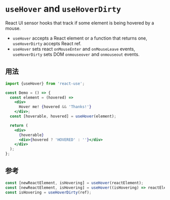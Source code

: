# `useHover` and `useHoverDirty`

React UI sensor hooks that track if some element is being hovered
by a mouse.

- `useHover` accepts a React element or a function that returns one,
`useHoverDirty` accepts React ref.
- `useHover` sets react `onMouseEnter` and `onMouseLeave` events,
`useHoverDirty` sets DOM `onmouseover` and `onmouseout` events.


## 用法

```jsx
import {useHover} from 'react-use';

const Demo = () => {
  const element = (hovered) =>
    <div>
      Hover me! {hovered && 'Thanks!'}
    </div>;
  const [hoverable, hovered] = useHover(element);

  return (
    <div>
      {hoverable}
      <div>{hovered ? 'HOVERED' : ''}</div>
    </div>
  );
};
```


## 参考

```js
const [newReactElement, isHovering] = useHover(reactElement);
const [newReactElement, isHovering] = useHover((isHovering) => reactElement);
const isHovering = useHoverDirty(ref);
```

